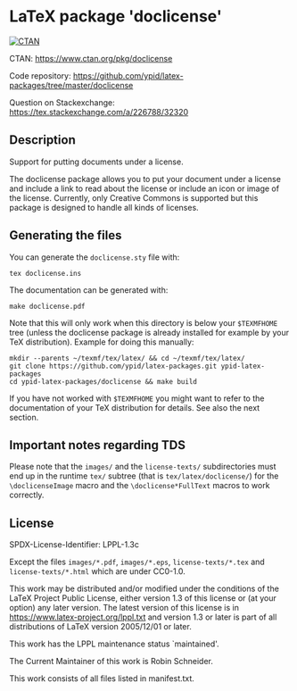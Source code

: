 <!--
SPDX-FileCopyrightText: 2015,2021 Robin Schneider <ypid@riseup.net>

SPDX-License-Identifier: LPPL-1.3c

This work consists of all files listed in manifest.txt.
For more details about the licensing, refer "License" section of this file.
-->

# LaTeX package 'doclicense'

[![CTAN](https://img.shields.io/ctan/v/doclicense.svg)](https://ctan.org/pkg/doclicense)

CTAN: https://www.ctan.org/pkg/doclicense

Code repository: https://github.com/ypid/latex-packages/tree/master/doclicense

Question on Stackexchange: https://tex.stackexchange.com/a/226788/32320

## Description

Support for putting documents under a license.

The doclicense package allows you to put your document under a license and include a link
to read about the license or include an icon or image of the license.
Currently, only Creative Commons is supported but this package is designed to
handle all kinds of licenses.

## Generating the files

You can generate the `doclicense.sty` file with:

```Shell
tex doclicense.ins
```

The documentation can be generated with:

```Shell
make doclicense.pdf
```

Note that this will only work when this directory is below your
`$TEXMFHOME` tree (unless the doclicense package is already installed
for example by your TeX distribution). Example for doing this manually:

```Shell
mkdir --parents ~/texmf/tex/latex/ && cd ~/texmf/tex/latex/
git clone https://github.com/ypid/latex-packages.git ypid-latex-packages
cd ypid-latex-packages/doclicense && make build
```

If you have not worked with `$TEXMFHOME` you might want to refer to the
documentation of your TeX distribution for details. See also the next section.

## Important notes regarding TDS

Please note that the `images/` and the `license-texts/` subdirectories must end up
in the runtime `tex/` subtree (that is `tex/latex/doclicense/`) for the
`\doclicenseImage` macro and the `\doclicense*FullText` macros to work correctly.

## License

SPDX-License-Identifier: LPPL-1.3c

Except the files `images/*.pdf`, `images/*.eps`, `license-texts/*.tex` and `license-texts/*.html` which are under CC0-1.0.

This work may be distributed and/or modified under the
conditions of the LaTeX Project Public License, either version 1.3
of this license or (at your option) any later version.
The latest version of this license is in
  https://www.latex-project.org/lppl.txt
and version 1.3 or later is part of all distributions of LaTeX
version 2005/12/01 or later.

This work has the LPPL maintenance status `maintained'.

The Current Maintainer of this work is Robin Schneider.

This work consists of all files listed in manifest.txt.
